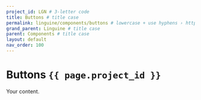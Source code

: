 ```yaml
---
project_id: LGN # 3-letter code
title: Buttons # title case
permalink: linguine/components/buttons # lowercase + use hyphens › https://tinyurl.com/27kmc4rb
grand_parent: Linguine # title case
parent: Components # title case
layout: default
nav_order: 100
---
```


# Buttons `{{ page.project_id }}`

Your content.
